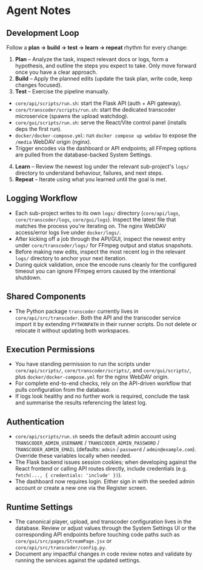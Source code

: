 # Agent Notes

## Development Loop
Follow a **plan → build → test → learn → repeat** rhythm for every change:

1. **Plan** – Analyze the task, inspect relevant docs or logs, form a hypothesis, and outline the steps you expect to take. Only move forward once you have a clear approach.
2. **Build** – Apply the planned edits (update the task plan, write code, keep changes focused).
3. **Test** – Exercise the pipeline manually.
 - `core/api/scripts/run.sh`: start the Flask API (auth + API gateway).
 - `core/transcoder/scripts/run.sh`: start the dedicated transcoder microservice (spawns the upload watchdog).
 - `core/gui/scripts/run.sh`: serve the React/Vite control panel (installs deps the first run).
 - `docker/docker-compose.yml`: run `docker compose up webdav` to expose the `/media` WebDAV origin (nginx).
  - Trigger encodes via the dashboard or API endpoints; all FFmpeg options are pulled from the database-backed System Settings.
4. **Learn** – Review the newest log under the relevant sub-project's `logs/` directory to understand behaviour, failures, and next steps.
5. **Repeat** – Iterate using what you learned until the goal is met.

## Logging Workflow
- Each sub-project writes to its own `logs/` directory (`core/api/logs`, `core/transcoder/logs`, `core/gui/logs`). Inspect the latest file that matches the process you're iterating on. The nginx WebDAV access/error logs live under `docker/logs/`.
- After kicking off a job through the API/GUI, inspect the newest entry under `core/transcoder/logs/` for FFmpeg output and status snapshots.
- Before making new edits, inspect the most recent log in the relevant `logs/` directory to anchor your next iteration.
- During quick validation, once the encode runs cleanly for the configured timeout you can ignore FFmpeg errors caused by the intentional shutdown.

## Shared Components
- The Python package `transcoder` currently lives in `core/api/src/transcoder`. Both the API and the transcoder service import it by extending `PYTHONPATH` in their runner scripts. Do not delete or relocate it without updating both workspaces.

## Execution Permissions
- You have standing permission to run the scripts under `core/api/scripts/`, `core/transcoder/scripts/`, and `core/gui/scripts/`, plus `docker/docker-compose.yml` for the nginx WebDAV origin.
- For complete end-to-end checks, rely on the API-driven workflow that pulls configuration from the database.
- If logs look healthy and no further work is required, conclude the task and summarise the results referencing the latest log.

## Authentication
- `core/api/scripts/run.sh` seeds the default admin account using `TRANSCODER_ADMIN_USERNAME` / `TRANSCODER_ADMIN_PASSWORD` / `TRANSCODER_ADMIN_EMAIL` (defaults: `admin` / `password` / `admin@example.com`). Override these variables locally when needed.
- The Flask backend issues session cookies; when developing against the React frontend or calling API routes directly, include credentials (e.g. `fetch(..., { credentials: 'include' })`).
- The dashboard now requires login. Either sign in with the seeded admin account or create a new one via the Register screen.

## Runtime Settings
- The canonical player, upload, and transcoder configuration lives in the database. Review or adjust values through the System Settings UI or the corresponding API endpoints before touching code paths such as `core/gui/src/pages/StreamPage.jsx` or `core/api/src/transcoder/config.py`.
- Document any impactful changes in code review notes and validate by running the services against the updated settings.

